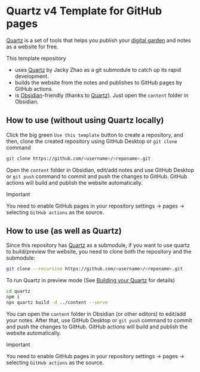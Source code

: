 # Quartz v4 Template for GitHub pages

[Quartz][] is a set of tools that helps you publish your [digital garden](https://jzhao.xyz/posts/networked-thought) and notes as a website for free.

This template repository

- uses [Quartz][] by Jacky Zhao as a git submodule to catch up its rapid development.
- builds the website from the notes and publishes to GitHub pages by GitHub actions.
- is [Obsidian](https://obsidian.md/)-friendly (thanks to [Quartz][]). Just open the `content` folder in Obsidian.

[Quartz]: https://github.com/jackyzha0/quartz

## How to use (without using Quartz locally)

Click the big green `Use this template` button to create a repository, and then, clone the created repository using GitHub Desktop or `git clone` command

```bash
git clone https://github.com/<username>/<reponame>.git
```

Open the `content` folder in Obsidian, edit/add notes and use GitHub Desktop or `git push` command to commit and push the changes to GitHub. GitHub actions will build and publish the website automatically.

> [!IMPORTANT]
> You need to enable GitHub pages in your repository settings -> pages -> selecting `GitHub actions` as the source.

## How to use (as well as Quartz)

Since this repository has [Quartz][] as a submodule, if you want to use quartz to build/preview the website, you need to clone both the repository and the submodule:

```bash
git clone --recursive https://github.com/<username>/<reponame>.git
```

To run Quartz in preview mode (See [Building your Quartz](https://quartz.jzhao.xyz/build) for details)

```bash
cd quartz
npm i
npx quartz build -d ../content --serve
```

You can open the `content` folder in Obsidian (or other editors) to edit/add your notes. After that, use GitHub Desktop or `git push` command to commit and push the changes to GitHub. GitHub actions will build and publish the website automatically.

> [!IMPORTANT]
> You need to enable GitHub pages in your repository settings -> pages -> selecting `GitHub actions` as the source.

